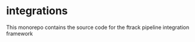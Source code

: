 # integrations

This monorepo contains the source code for the ftrack pipeline integration framework